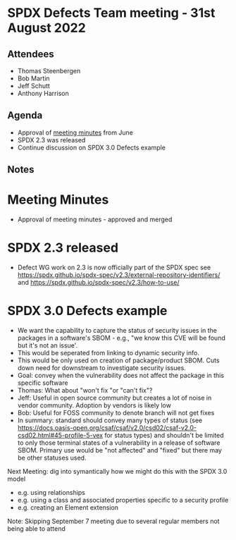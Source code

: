 # SPDX Defects Team meeting - 31st August 2022

## Attendees
* Thomas Steenbergen
* Bob Martin
* Jeff Schutt
* Anthony Harrison

## Agenda
* Approval of [meeting minutes](https://github.com/spdx/meetings/pull/205) from June
* SPDX 2.3 was released
* Continue discussion on SPDX 3.0 Defects example

## Notes

# Meeting Minutes
* Approval of meeting minutes - approved and merged

# SPDX 2.3 released
* Defect WG work on 2.3 is now officially part of the SPDX spec see https://spdx.github.io/spdx-spec/v2.3/external-repository-identifiers/ and https://spdx.github.io/spdx-spec/v2.3/how-to-use/

# SPDX 3.0 Defects example

* We want the capability to capture the status of security issues in the packages in a software's SBOM - e.g., "we know this CVE will be found but it's not an issue'. 
* This would be seperated from linking to dynamic security info. 
* This would be only used on creation of package/product SBOM. Cuts down need for downstream to investigate security issues.
* Goal: convey when the vulnerability does not affect the package in this specific software
* Thomas: What about "won't fix "or "can't fix"?
* Jeff: Useful in open source community but creates a lot of noise in vendor community. Adoption by vendors is likely low
* Bob: Useful for FOSS community to denote branch will not get fixes
* In summary: standard should convey many types of status (see https://docs.oasis-open.org/csaf/csaf/v2.0/csd02/csaf-v2.0-csd02.html#45-profile-5-vex for status types) and shouldn't be limited to only those terminal states of a vulnerability in a release of software SBOM. Primary use would be "not affected" and "fixed" but there may be other statuses used.

Next Meeting: dig into symantically how we might do this with the SPDX 3.0 model
* e.g. using relationships
* e.g. using a class and associated properties specific to a security profile
* e.g. creating an Element extension

Note: Skipping September 7 meeting  due to several regular members not being able to attend
